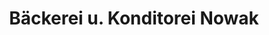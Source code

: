 ---
title: "Bäckerei u. Konditorei Nowak"
url: /rostock/baeckerei-u-konditorei-nowak/
shop: Bäckerei
---
